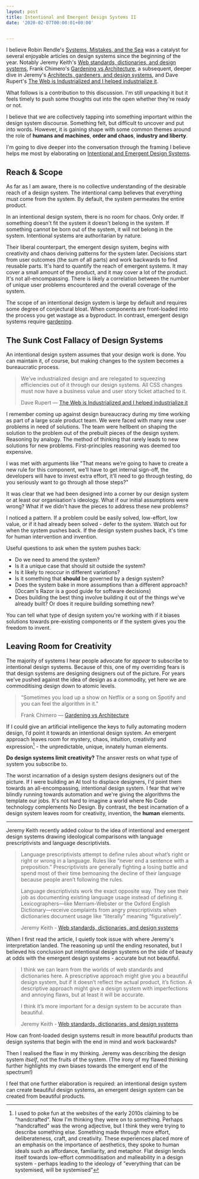 ```yaml
---
layout: post
title: Intentional and Emergent Design Systems II
date: '2020-02-07T00:00:01+00:00'


---
```


I believe Robin Rendle's [Systems, Mistakes, and the Sea](https://www.robinrendle.com/essays/systems-mistakes-and-the-sea) was a catalyst for several enjoyable articles on design systems since the beginning of the year. Notably Jeremy Keith's [Web standards, dictionaries, and design systems](https://adactio.com/journal/16342), Frank Chimero's [Gardening vs Architecture](https://frankchimero.com/blog/2020/gardening-vs-architecture/), a subsequent, deeper dive in Jeremy's [Architects, gardeners, and design systems](https://adactio.com/journal/16369), and Dave Rupert's [The Web is Industrialized and I helped industrialize it](https://daverupert.com/2020/01/the-web-is-industrialized-and-i-helped-industrialize-it/). 

What follows is a contribution to this discussion. I'm still unpacking it but it feels timely to push some thoughts out into the open whether they're ready or not.

I believe that we are collectively tapping into something important within the design system discourse. Something felt, but difficult to uncover and put into words. However, it is gaining shape with some common themes around the role of **humans and machines**, **order and chaos**, **industry and liberty**.

I'm going to dive deeper into the conversation through the framing I believe helps me most by elaborating on [Intentional and Emergent Design Systems](http://jordanm.co.uk/2019/07/30/intentional-and-emergent-design-systems.html).

## Reach &amp; Scope

As far as I am aware, there is no collective understanding of the desirable reach of a design system. The intentional camp believes that everything must come from the system. By default, the system permeates the entire product.

In an intentional design system, there is no room for chaos. Only order. If something doesn't fit the system it doesn't belong in the system. If something cannot be born out of the system, it will not belong in the system. Intentional systems are authoritarian by nature.

Their liberal counterpart, the emergent design system, begins with creativity and chaos deriving patterns for the system later. Decisions start from user outcomes (the sum of all parts) and work backwards to find reusable parts. It's hard to quantify the reach of emergent systems. It may cover a small amount of the product, and it may cover a lot of the product. It's not all-encompassing. There is likely a correlation between the number of unique user problems encountered and the overall coverage of the system.

The scope of an intentional design system is large by default and requires some degree of conjectural bloat. When components are front-loaded into the process you get wastage as a byproduct. In contrast, emergent design systems require [gardening](https://frankchimero.com/blog/2020/gardening-vs-architecture/).

## The Sunk Cost Fallacy of Design Systems

An intentional design system assumes that your design work is done. You can maintain it, of course, but making changes to the system becomes a bureaucratic process.

> We’ve industrialized design and are relegated to squeezing efficiencies out of it through our design systems. All CSS changes must now have a business value and user story ticket attached to it.
> 
> Dave Rupert &mdash; [The Web is Industrialized and I helped industrialize it](https://daverupert.com/2020/01/the-web-is-industrialized-and-i-helped-industrialize-it/)

I remember coming up against design bureaucracy during my time working as part of a large scale product team. We were faced with many new user problems in need of solutions. The team were hellbent on shaping the solution to the problem out of the prebuilt pieces of the design system. Reasoning by analogy. The method of thinking that rarely leads to new solutions for new problems. First-principles reasoning was deemed too expensive. 

I was met with arguments like "That means we’re going to have to create a new rule for this component, we’ll have to get internal sign-off, the developers will have to invest extra effort, it’ll need to go through testing, do you seriously want to go through all those steps?"

It was clear that we had been designed into a corner by our design system or at least our organisation's ideology. What if our initial assumptions were wrong? What if we didn't have the pieces to address these new problems?

I noticed a pattern. If a problem could be easily solved, low-effort, low value, or if it had already been solved - defer to the system. Watch out for when the system pushes back. If the design system pushes back, it's time for human intervention and invention.

Useful questions to ask when the system pushes back:

- Do we need to amend the system?
- Is it a unique case that should sit outside the system? 
- Is it likely to reoccur in different variations?
- Is it something that **should** be governed by a design system?
- Does the system bake in more assumptions than a different approach? (Occam's Razor is a good guide for software decisions)
- Does building the best thing involve building it out of the things we’ve already built? Or does it require building something new?

You can tell what type of design system you're working with if it biases solutions towards pre-existing components or if the system gives you the freedom to invent.


## Leaving Room for Creativity

The majority of systems I hear people advocate for *appear* to subscribe to intentional design systems. Because of this, one of my overriding fears is that design systems are designing designers out of the picture. For years we've pushed against the idea of design as a commodity, yet here we are commoditising design down to atomic levels.

> “Sometimes you load up a show on Netflix or a song on Spotify and you can feel the algorithm in it."
> 
> Frank Chimero &mdash; [Gardening vs Architecture](https://frankchimero.com/blog/2020/gardening-vs-architecture/)

If I could give an artificial intelligence the keys to fully automating modern design, I’d point it towards an intentional design system. An emergent approach leaves room for mystery, chaos, intuition, creativity and expression[^1] - the unpredictable, unique, innately human elements.

**Do design systems limit creativity?** The answer rests on what type of system you subscribe to.

The worst incarnation of a design system designs designers out of the picture. If I were building an AI tool to displace designers, I'd point them towards an all-encompassing, intentional design system. I fear that we're blindly running towards automation and we're giving the algorithms the template our jobs. It's not hard to imagine a world where No Code technology complements No Design. By contrast, the best incarnation of a design system leaves room for creativity, invention, the **human** elements.

---

Jeremy Keith recently added colour to the idea of intentional and emergent design systems drawing ideological comparisons with language prescriptivists and language descriptivists.

> Language prescriptivists attempt to define rules about what’s right or right or wrong in a language. Rules like “never end a sentence with a preposition.” Prescriptivists are generally fighting a losing battle and spend most of their time bemoaning the decline of their language because people aren’t following the rules.
> 
> Language descriptivists work the exact opposite way. They see their job as documenting existing language usage instead of defining it. Lexicographers—like Merriam-Webster or the Oxford English Dictionary—receive complaints from angry prescriptivists when dictionaries document usage like “literally” meaning “figuratively”.
>
> Jeremy Keith - [Web standards, dictionaries, and design systems](https://adactio.com/journal/16342)

When I first read the article, I quietly took issue with where Jeremy's interpretation landed. The reasoning up until the ending resonated, but I believed his conclusion put intentional design systems on the side of beauty at odds with the emergent design systems - accurate but not beautiful.

> I think we can learn from the worlds of web standards and dictionaries here. A prescriptive approach might give you a beautiful design system, but if it doesn’t reflect the actual product, it’s fiction. A descriptive approach might give a design system with imperfections and annoying flaws, but at least it will be accurate.
> 
> I think it’s more important for a design system to be accurate than beautiful.
>
> Jeremy Keith - [Web standards, dictionaries, and design systems](https://adactio.com/journal/16342)

How can front-loaded design systems result in more beautiful products than design systems that begin with the end in mind and work backwards?

Then I realised the flaw in my thinking. Jeremy was describing the design system *itself*, not the fruits of the system. (The irony of my flawed thinking further highlights my own biases towards the emergent end of the spectrum!)

I feel that one further elaboration is required: an intentional design system can create beautiful design systems, an emergent design system can be created from beautiful products.

[^1]: I used to poke fun at the websites of the early 2010s claiming to be "handcrafted". Now I'm thinking they were on to something. Perhaps "handcrafted" was the wrong adjective, but I think they were trying to describe something else. Something made through more effort, deliberateness, craft, and creativity. These experiences placed more of an emphasis on the importance of aesthetics, they spoke to human ideals such as affordance, familiarity, and metaphor. Flat design lends itself towards low-effort commoditisation and malleability in a design system - perhaps leading to the ideology of "everything that can be systemised, will be systemised"